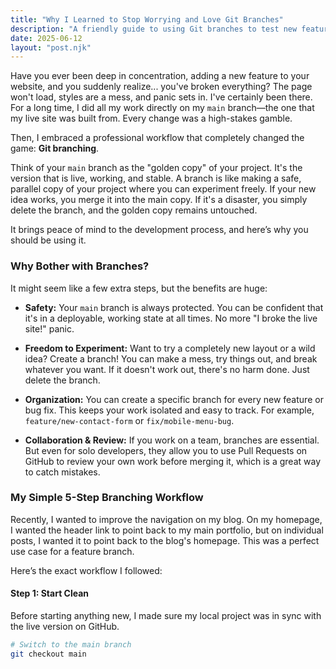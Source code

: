 ```yaml
---
title: "Why I Learned to Stop Worrying and Love Git Branches"
description: "A friendly guide to using Git branches to test new features without breaking your live website."
date: 2025-06-12
layout: "post.njk"
---
```


Have you ever been deep in concentration, adding a new feature to your website, and you suddenly realize... you've broken everything? The page won't load, styles are a mess, and panic sets in. I've certainly been there. For a long time, I did all my work directly on my `main` branch—the one that my live site was built from. Every change was a high-stakes gamble.

Then, I embraced a professional workflow that completely changed the game: **Git branching**.

Think of your `main` branch as the "golden copy" of your project. It's the version that is live, working, and stable. A branch is like making a safe, parallel copy of your project where you can experiment freely. If your new idea works, you merge it into the main copy. If it's a disaster, you simply delete the branch, and the golden copy remains untouched.

It brings peace of mind to the development process, and here’s why you should be using it.

### Why Bother with Branches?

It might seem like a few extra steps, but the benefits are huge:

* **Safety:** Your `main` branch is always protected. You can be confident that it's in a deployable, working state at all times. No more "I broke the live site!" panic.

* **Freedom to Experiment:** Want to try a completely new layout or a wild idea? Create a branch! You can make a mess, try things out, and break whatever you want. If it doesn't work out, there's no harm done. Just delete the branch.

* **Organization:** You can create a specific branch for every new feature or bug fix. This keeps your work isolated and easy to track. For example, `feature/new-contact-form` or `fix/mobile-menu-bug`.

* **Collaboration & Review:** If you work on a team, branches are essential. But even for solo developers, they allow you to use Pull Requests on GitHub to review your own work before merging it, which is a great way to catch mistakes.

### My Simple 5-Step Branching Workflow

Recently, I wanted to improve the navigation on my blog. On my homepage, I wanted the header link to point back to my main portfolio, but on individual posts, I wanted it to point back to the blog's homepage. This was a perfect use case for a feature branch.

Here’s the exact workflow I followed:

#### Step 1: Start Clean

Before starting anything new, I made sure my local project was in sync with the live version on GitHub.

```bash
# Switch to the main branch
git checkout main